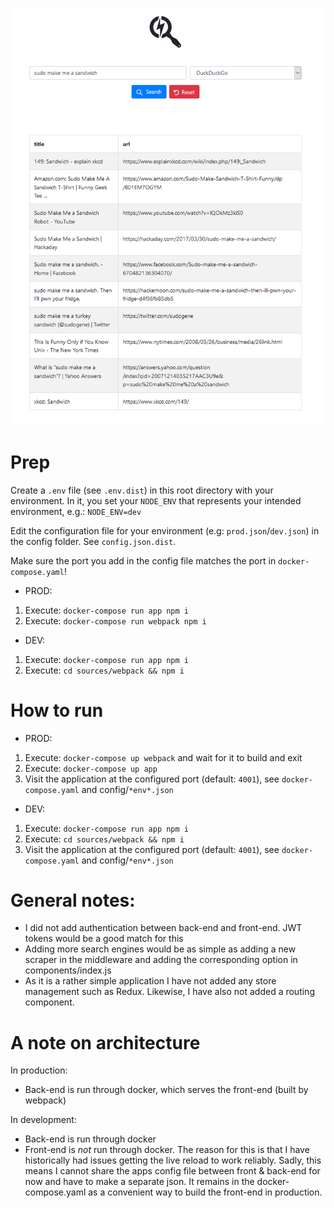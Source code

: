 
![Screenshot](image.png?raw=true "Screenshot")

# Prep
Create a `.env` file (see `.env.dist`) in this root directory with your environment. In it, you set your `NODE_ENV` that represents your intended environment, e.g.:
`NODE_ENV=dev`

Edit the configuration file for your environment (e.g: `prod.json`/`dev.json`) in the config folder. See `config.json.dist`.

Make sure the port you add in the config file matches the port in `docker-compose.yaml`!

* PROD:
1. Execute: `docker-compose run app npm i`
1. Execute: `docker-compose run webpack npm i`

* DEV:
1. Execute: `docker-compose run app npm i`
1. Execute: `cd sources/webpack && npm i`

# How to run
* PROD:
1. Execute: `docker-compose up webpack` and wait for it to build and exit
1. Execute: `docker-compose up app`
1. Visit the application at the configured port (default: `4001`), see `docker-compose.yaml` and config/`*env*.json`

* DEV:
1. Execute: `docker-compose run app npm i`
1. Execute: `cd sources/webpack && npm i`
1. Visit the application at the configured port (default: `4001`), see `docker-compose.yaml` and config/`*env*.json`

# General notes:
* I did not add authentication between back-end and front-end. JWT tokens would be a good match for this
* Adding more search engines would be as simple as adding a new scraper in the middleware and adding the corresponding option in components/index.js
* As it is a rather simple application I have not added any store management such as Redux. Likewise, I have also not added a routing component.

# A note on architecture
In production:
- Back-end is run through docker, which serves the front-end (built by webpack)

In development:
- Back-end is run through docker
- Front-end is *not* run through docker. The reason for this is that I have historically had issues getting the live reload to work reliably. Sadly, this means I cannot share the apps config file between front & back-end for now and have to make a separate json. It remains in the docker-compose.yaml as a convenient way to build the front-end in production.
